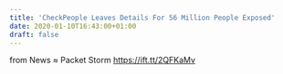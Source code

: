 ```yaml
---
title: 'CheckPeople Leaves Details For 56 Million People Exposed'
date: 2020-01-10T16:43:00+01:00
draft: false
---
```


  
  
from News ≈ Packet Storm https://ift.tt/2QFKaMv